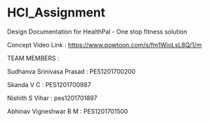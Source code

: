 # HCI_Assignment
Design Documentation for HealthPal - One stop fitness solution

Concept Video Link : https://www.powtoon.com/s/fm1WioLsL8Q/1/m

TEAM MEMBERS :

Sudhanva Srinivasa Prasad : PES1201700200

Skanda V C                : PES1201700987

Nishith S Vihar           : pes1201701897

Abhinav Vigneshwar B M    : PES1201701500
